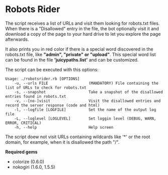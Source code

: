 Robots Rider
============

The script receives a list of URLs and visit them looking for robots.txt files.
When there is a "Disallowed" entry in the file, the bot optionally visit it and download a copy of the page to your hard drive to let you explore the page afterwards.

It also prints you in red color if there is a special word discovered in the robots.txt file, like **"admin", "private" or "upload"**.
This special word list can be found in the file __'juicypaths.list'__ and can be customized.

The script can be executed with this options:

```
Usage: ./robotsrider.rb [OPTIONS]
    -u, --urls FILE                  (MANDATORY) File containing the list of URLs to check for robots.txt
    -s, --snapshot                   Take a snapshot of the disallowed entries found in robots.txt
    -v, --[no-]visit                 Visit the disallowed entries and record the server response (code and html)
    -l, --logfile [LOGFILE]          Set the name of the output log file
    -L, --loglevel [LOGLEVEL]        Set loggin level (DEBUG, WARN, ERROR, CRITICAL)
    -h, --help                       Help screen
```

The script doew not visit URLs containing wildcards like '*' or the root domain, for example, when it is disallowed the path "/".

**Required gems**

* colorize (0.6.0)
* nokogiri (1.6.0, 1.5.5)
